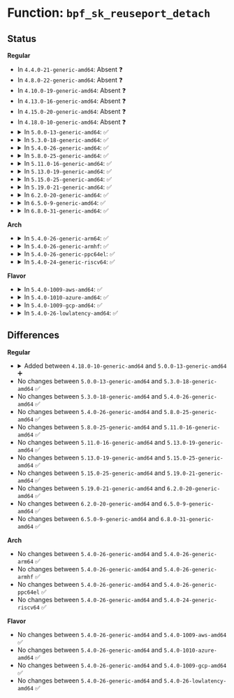 # Function: <code>bpf_sk_reuseport_detach</code>

## Status
<b>Regular</b>
<ul>
<li>
In <code>4.4.0-21-generic-amd64</code>: Absent ❓
</li>
<li>
In <code>4.8.0-22-generic-amd64</code>: Absent ❓
</li>
<li>
In <code>4.10.0-19-generic-amd64</code>: Absent ❓
</li>
<li>
In <code>4.13.0-16-generic-amd64</code>: Absent ❓
</li>
<li>
In <code>4.15.0-20-generic-amd64</code>: Absent ❓
</li>
<li>
In <code>4.18.0-10-generic-amd64</code>: Absent ❓
</li>
<li>
<details>
<summary>In <code>5.0.0-13-generic-amd64</code>: ✅</summary>

```c
void bpf_sk_reuseport_detach(struct sock * sk)
```

```json
{
  "name": "bpf_sk_reuseport_detach",
  "collision_type": "Unique Global",
  "inline_type": "No",
  "funcs": [
    {
      "addr": 18446744071580821792,
      "name": "bpf_sk_reuseport_detach",
      "external": true,
      "loc": "kernel/bpf/reuseport_array.c:21",
      "file": "kernel/bpf/reuseport_array.c",
      "inline": "seen, unknown",
      "caller_inline": [],
      "caller_func": [
        "net/core/sock_reuseport.c:reuseport_detach_sock"
      ]
    }
  ],
  "symbols": [
    {
      "addr": 18446744071580821792,
      "name": "bpf_sk_reuseport_detach",
      "section": ".text",
      "bind": "STB_GLOBAL",
      "size": 73
    }
  ]
}
```
</details>
</li>
<li>
<details>
<summary>In <code>5.3.0-18-generic-amd64</code>: ✅</summary>

```c
void bpf_sk_reuseport_detach(struct sock * sk)
```

```json
{
  "name": "bpf_sk_reuseport_detach",
  "collision_type": "Unique Global",
  "inline_type": "No",
  "funcs": [
    {
      "addr": 18446744071580916384,
      "name": "bpf_sk_reuseport_detach",
      "external": true,
      "loc": "kernel/bpf/reuseport_array.c:21",
      "file": "kernel/bpf/reuseport_array.c",
      "inline": "seen, unknown",
      "caller_inline": [],
      "caller_func": [
        "net/core/sock_reuseport.c:reuseport_detach_sock"
      ]
    }
  ],
  "symbols": [
    {
      "addr": 18446744071580916384,
      "name": "bpf_sk_reuseport_detach",
      "section": ".text",
      "bind": "STB_GLOBAL",
      "size": 73
    }
  ]
}
```
</details>
</li>
<li>
<details>
<summary>In <code>5.4.0-26-generic-amd64</code>: ✅</summary>

```c
void bpf_sk_reuseport_detach(struct sock * sk)
```

```json
{
  "name": "bpf_sk_reuseport_detach",
  "collision_type": "Unique Global",
  "inline_type": "No",
  "funcs": [
    {
      "addr": 18446744071580969840,
      "name": "bpf_sk_reuseport_detach",
      "external": true,
      "loc": "kernel/bpf/reuseport_array.c:21",
      "file": "kernel/bpf/reuseport_array.c",
      "inline": "seen, unknown",
      "caller_inline": [],
      "caller_func": [
        "net/core/sock_reuseport.c:reuseport_detach_sock"
      ]
    }
  ],
  "symbols": [
    {
      "addr": 18446744071580969840,
      "name": "bpf_sk_reuseport_detach",
      "section": ".text",
      "bind": "STB_GLOBAL",
      "size": 73
    }
  ]
}
```
</details>
</li>
<li>
<details>
<summary>In <code>5.8.0-25-generic-amd64</code>: ✅</summary>

```c
void bpf_sk_reuseport_detach(struct sock * sk)
```

```json
{
  "name": "bpf_sk_reuseport_detach",
  "collision_type": "Unique Global",
  "inline_type": "No",
  "funcs": [
    {
      "addr": 18446744071581135168,
      "name": "bpf_sk_reuseport_detach",
      "external": true,
      "loc": "kernel/bpf/reuseport_array.c:21",
      "file": "kernel/bpf/reuseport_array.c",
      "inline": "seen, unknown",
      "caller_inline": [],
      "caller_func": [
        "net/core/sock_reuseport.c:reuseport_detach_sock"
      ]
    }
  ],
  "symbols": [
    {
      "addr": 18446744071581135168,
      "name": "bpf_sk_reuseport_detach",
      "section": ".text",
      "bind": "STB_GLOBAL",
      "size": 76
    }
  ]
}
```
</details>
</li>
<li>
<details>
<summary>In <code>5.11.0-16-generic-amd64</code>: ✅</summary>

```c
void bpf_sk_reuseport_detach(struct sock * sk)
```

```json
{
  "name": "bpf_sk_reuseport_detach",
  "collision_type": "Unique Global",
  "inline_type": "No",
  "funcs": [
    {
      "addr": 18446744071581169248,
      "name": "bpf_sk_reuseport_detach",
      "external": true,
      "loc": "kernel/bpf/reuseport_array.c:21",
      "file": "kernel/bpf/reuseport_array.c",
      "inline": "seen, unknown",
      "caller_inline": [],
      "caller_func": [
        "net/core/sock_reuseport.c:reuseport_detach_sock"
      ]
    }
  ],
  "symbols": [
    {
      "addr": 18446744071581169248,
      "name": "bpf_sk_reuseport_detach",
      "section": ".text",
      "bind": "STB_GLOBAL",
      "size": 76
    }
  ]
}
```
</details>
</li>
<li>
<details>
<summary>In <code>5.13.0-19-generic-amd64</code>: ✅</summary>

```c
void bpf_sk_reuseport_detach(struct sock * sk)
```

```json
{
  "name": "bpf_sk_reuseport_detach",
  "collision_type": "Unique Global",
  "inline_type": "No",
  "funcs": [
    {
      "addr": 18446744071581187712,
      "name": "bpf_sk_reuseport_detach",
      "external": true,
      "loc": "kernel/bpf/reuseport_array.c:21",
      "file": "kernel/bpf/reuseport_array.c",
      "inline": "seen, unknown",
      "caller_inline": [],
      "caller_func": [
        "net/core/sock_reuseport.c:reuseport_detach_sock"
      ]
    }
  ],
  "symbols": [
    {
      "addr": 18446744071581187712,
      "name": "bpf_sk_reuseport_detach",
      "section": ".text",
      "bind": "STB_GLOBAL",
      "size": 76
    }
  ]
}
```
</details>
</li>
<li>
<details>
<summary>In <code>5.15.0-25-generic-amd64</code>: ✅</summary>

```c
void bpf_sk_reuseport_detach(struct sock * sk)
```

```json
{
  "name": "bpf_sk_reuseport_detach",
  "collision_type": "Unique Global",
  "inline_type": "No",
  "funcs": [
    {
      "addr": 18446744071581427728,
      "name": "bpf_sk_reuseport_detach",
      "external": true,
      "loc": "kernel/bpf/reuseport_array.c:21",
      "file": "kernel/bpf/reuseport_array.c",
      "inline": "seen, unknown",
      "caller_inline": [],
      "caller_func": [
        "net/core/sock_reuseport.c:reuseport_stop_listen_sock",
        "net/core/sock_reuseport.c:reuseport_detach_sock"
      ]
    }
  ],
  "symbols": [
    {
      "addr": 18446744071581427728,
      "name": "bpf_sk_reuseport_detach",
      "section": ".text",
      "bind": "STB_GLOBAL",
      "size": 76
    }
  ]
}
```
</details>
</li>
<li>
<details>
<summary>In <code>5.19.0-21-generic-amd64</code>: ✅</summary>

```c
void bpf_sk_reuseport_detach(struct sock * sk)
```

```json
{
  "name": "bpf_sk_reuseport_detach",
  "collision_type": "Unique Global",
  "inline_type": "No",
  "funcs": [
    {
      "addr": 18446744071581754064,
      "name": "bpf_sk_reuseport_detach",
      "external": true,
      "loc": "kernel/bpf/reuseport_array.c:22",
      "file": "kernel/bpf/reuseport_array.c",
      "inline": "seen, unknown",
      "caller_inline": [],
      "caller_func": [
        "net/core/sock_reuseport.c:reuseport_stop_listen_sock",
        "net/core/sock_reuseport.c:reuseport_detach_sock"
      ]
    }
  ],
  "symbols": [
    {
      "addr": 18446744071581754064,
      "name": "bpf_sk_reuseport_detach",
      "section": ".text",
      "bind": "STB_GLOBAL",
      "size": 84
    }
  ]
}
```
</details>
</li>
<li>
<details>
<summary>In <code>6.2.0-20-generic-amd64</code>: ✅</summary>

```c
void bpf_sk_reuseport_detach(struct sock * sk)
```

```json
{
  "name": "bpf_sk_reuseport_detach",
  "collision_type": "Unique Global",
  "inline_type": "No",
  "funcs": [
    {
      "addr": 18446744071582169680,
      "name": "bpf_sk_reuseport_detach",
      "external": true,
      "loc": "kernel/bpf/reuseport_array.c:22",
      "file": "kernel/bpf/reuseport_array.c",
      "inline": "seen, unknown",
      "caller_inline": [],
      "caller_func": [
        "net/core/sock_reuseport.c:reuseport_stop_listen_sock",
        "net/core/sock_reuseport.c:reuseport_detach_sock"
      ]
    }
  ],
  "symbols": [
    {
      "addr": 18446744071582169680,
      "name": "bpf_sk_reuseport_detach",
      "section": ".text",
      "bind": "STB_GLOBAL",
      "size": 107
    }
  ]
}
```
</details>
</li>
<li>
<details>
<summary>In <code>6.5.0-9-generic-amd64</code>: ✅</summary>

```c
void bpf_sk_reuseport_detach(struct sock * sk)
```

```json
{
  "name": "bpf_sk_reuseport_detach",
  "collision_type": "Unique Global",
  "inline_type": "No",
  "funcs": [
    {
      "addr": 18446744071582366656,
      "name": "bpf_sk_reuseport_detach",
      "external": true,
      "loc": "kernel/bpf/reuseport_array.c:22",
      "file": "kernel/bpf/reuseport_array.c",
      "inline": "seen, unknown",
      "caller_inline": [],
      "caller_func": [
        "net/core/sock_reuseport.c:reuseport_stop_listen_sock",
        "net/core/sock_reuseport.c:reuseport_detach_sock"
      ]
    }
  ],
  "symbols": [
    {
      "addr": 18446744071582366656,
      "name": "bpf_sk_reuseport_detach",
      "section": ".text",
      "bind": "STB_GLOBAL",
      "size": 107
    }
  ]
}
```
</details>
</li>
<li>
<details>
<summary>In <code>6.8.0-31-generic-amd64</code>: ✅</summary>

```c
void bpf_sk_reuseport_detach(struct sock * sk)
```

```json
{
  "name": "bpf_sk_reuseport_detach",
  "collision_type": "Unique Global",
  "inline_type": "No",
  "funcs": [
    {
      "addr": 18446744071582533712,
      "name": "bpf_sk_reuseport_detach",
      "external": true,
      "loc": "kernel/bpf/reuseport_array.c:22",
      "file": "kernel/bpf/reuseport_array.c",
      "inline": "seen, unknown",
      "caller_inline": [],
      "caller_func": [
        "net/core/sock_reuseport.c:reuseport_stop_listen_sock",
        "net/core/sock_reuseport.c:reuseport_detach_sock"
      ]
    }
  ],
  "symbols": [
    {
      "addr": 18446744071582533712,
      "name": "bpf_sk_reuseport_detach",
      "section": ".text",
      "bind": "STB_GLOBAL",
      "size": 107
    }
  ]
}
```
</details>
</li>
</ul>
<b>Arch</b>
<ul>
<li>
<details>
<summary>In <code>5.4.0-26-generic-arm64</code>: ✅</summary>

```c
void bpf_sk_reuseport_detach(struct sock * sk)
```

```json
{
  "name": "bpf_sk_reuseport_detach",
  "collision_type": "Unique Global",
  "inline_type": "No",
  "funcs": [
    {
      "addr": 18446603336492320240,
      "name": "bpf_sk_reuseport_detach",
      "external": true,
      "loc": "kernel/bpf/reuseport_array.c:21",
      "file": "kernel/bpf/reuseport_array.c",
      "inline": "seen, unknown",
      "caller_inline": [],
      "caller_func": [
        "net/core/sock_reuseport.c:reuseport_detach_sock"
      ]
    }
  ],
  "symbols": [
    {
      "addr": 18446603336492320240,
      "name": "bpf_sk_reuseport_detach",
      "section": ".text",
      "bind": "STB_GLOBAL",
      "size": 168
    }
  ]
}
```
</details>
</li>
<li>
<details>
<summary>In <code>5.4.0-26-generic-armhf</code>: ✅</summary>

```c
void bpf_sk_reuseport_detach(struct sock * sk)
```

```json
{
  "name": "bpf_sk_reuseport_detach",
  "collision_type": "Unique Global",
  "inline_type": "No",
  "funcs": [
    {
      "addr": 3226204564,
      "name": "bpf_sk_reuseport_detach",
      "external": true,
      "loc": "kernel/bpf/reuseport_array.c:21",
      "file": "kernel/bpf/reuseport_array.c",
      "inline": "seen, unknown",
      "caller_inline": [],
      "caller_func": [
        "net/core/sock_reuseport.c:reuseport_detach_sock"
      ]
    }
  ],
  "symbols": [
    {
      "addr": 3226204564,
      "name": "bpf_sk_reuseport_detach",
      "section": ".text",
      "bind": "STB_GLOBAL",
      "size": 68
    }
  ]
}
```
</details>
</li>
<li>
<details>
<summary>In <code>5.4.0-26-generic-ppc64el</code>: ✅</summary>

```c
void bpf_sk_reuseport_detach(struct sock * sk)
```

```json
{
  "name": "bpf_sk_reuseport_detach",
  "collision_type": "Unique Global",
  "inline_type": "No",
  "funcs": [
    {
      "addr": 13835058055285559776,
      "name": "bpf_sk_reuseport_detach",
      "external": true,
      "loc": "kernel/bpf/reuseport_array.c:21",
      "file": "kernel/bpf/reuseport_array.c",
      "inline": "seen, unknown",
      "caller_inline": [],
      "caller_func": [
        "net/core/sock_reuseport.c:reuseport_detach_sock"
      ]
    }
  ],
  "symbols": [
    {
      "addr": 13835058055285559776,
      "name": "bpf_sk_reuseport_detach",
      "section": ".text",
      "bind": "STB_GLOBAL",
      "size": 108
    }
  ]
}
```
</details>
</li>
<li>
<details>
<summary>In <code>5.4.0-24-generic-riscv64</code>: ✅</summary>

```c
void bpf_sk_reuseport_detach(struct sock * sk)
```

```json
{
  "name": "bpf_sk_reuseport_detach",
  "collision_type": "Unique Global",
  "inline_type": "No",
  "funcs": [
    {
      "addr": 18446743936272445132,
      "name": "bpf_sk_reuseport_detach",
      "external": true,
      "loc": "kernel/bpf/reuseport_array.c:21",
      "file": "kernel/bpf/reuseport_array.c",
      "inline": "seen, unknown",
      "caller_inline": [],
      "caller_func": [
        "net/core/sock_reuseport.c:reuseport_detach_sock"
      ]
    }
  ],
  "symbols": [
    {
      "addr": 18446743936272445132,
      "name": "bpf_sk_reuseport_detach",
      "section": ".text",
      "bind": "STB_GLOBAL",
      "size": 74
    }
  ]
}
```
</details>
</li>
</ul>
<b>Flavor</b>
<ul>
<li>
<details>
<summary>In <code>5.4.0-1009-aws-amd64</code>: ✅</summary>

```c
void bpf_sk_reuseport_detach(struct sock * sk)
```

```json
{
  "name": "bpf_sk_reuseport_detach",
  "collision_type": "Unique Global",
  "inline_type": "No",
  "funcs": [
    {
      "addr": 18446744071580938640,
      "name": "bpf_sk_reuseport_detach",
      "external": true,
      "loc": "kernel/bpf/reuseport_array.c:21",
      "file": "kernel/bpf/reuseport_array.c",
      "inline": "seen, unknown",
      "caller_inline": [],
      "caller_func": [
        "net/core/sock_reuseport.c:reuseport_detach_sock"
      ]
    }
  ],
  "symbols": [
    {
      "addr": 18446744071580938640,
      "name": "bpf_sk_reuseport_detach",
      "section": ".text",
      "bind": "STB_GLOBAL",
      "size": 73
    }
  ]
}
```
</details>
</li>
<li>
<details>
<summary>In <code>5.4.0-1010-azure-amd64</code>: ✅</summary>

```c
void bpf_sk_reuseport_detach(struct sock * sk)
```

```json
{
  "name": "bpf_sk_reuseport_detach",
  "collision_type": "Unique Global",
  "inline_type": "No",
  "funcs": [
    {
      "addr": 18446744071580884704,
      "name": "bpf_sk_reuseport_detach",
      "external": true,
      "loc": "kernel/bpf/reuseport_array.c:21",
      "file": "kernel/bpf/reuseport_array.c",
      "inline": "seen, unknown",
      "caller_inline": [],
      "caller_func": [
        "net/core/sock_reuseport.c:reuseport_detach_sock"
      ]
    }
  ],
  "symbols": [
    {
      "addr": 18446744071580884704,
      "name": "bpf_sk_reuseport_detach",
      "section": ".text",
      "bind": "STB_GLOBAL",
      "size": 73
    }
  ]
}
```
</details>
</li>
<li>
<details>
<summary>In <code>5.4.0-1009-gcp-amd64</code>: ✅</summary>

```c
void bpf_sk_reuseport_detach(struct sock * sk)
```

```json
{
  "name": "bpf_sk_reuseport_detach",
  "collision_type": "Unique Global",
  "inline_type": "No",
  "funcs": [
    {
      "addr": 18446744071580929888,
      "name": "bpf_sk_reuseport_detach",
      "external": true,
      "loc": "kernel/bpf/reuseport_array.c:21",
      "file": "kernel/bpf/reuseport_array.c",
      "inline": "seen, unknown",
      "caller_inline": [],
      "caller_func": [
        "net/core/sock_reuseport.c:reuseport_detach_sock"
      ]
    }
  ],
  "symbols": [
    {
      "addr": 18446744071580929888,
      "name": "bpf_sk_reuseport_detach",
      "section": ".text",
      "bind": "STB_GLOBAL",
      "size": 73
    }
  ]
}
```
</details>
</li>
<li>
<details>
<summary>In <code>5.4.0-26-lowlatency-amd64</code>: ✅</summary>

```c
void bpf_sk_reuseport_detach(struct sock * sk)
```

```json
{
  "name": "bpf_sk_reuseport_detach",
  "collision_type": "Unique Global",
  "inline_type": "No",
  "funcs": [
    {
      "addr": 18446744071580990480,
      "name": "bpf_sk_reuseport_detach",
      "external": true,
      "loc": "kernel/bpf/reuseport_array.c:21",
      "file": "kernel/bpf/reuseport_array.c",
      "inline": "seen, unknown",
      "caller_inline": [],
      "caller_func": [
        "net/core/sock_reuseport.c:reuseport_detach_sock"
      ]
    }
  ],
  "symbols": [
    {
      "addr": 18446744071580990480,
      "name": "bpf_sk_reuseport_detach",
      "section": ".text",
      "bind": "STB_GLOBAL",
      "size": 73
    }
  ]
}
```
</details>
</li>
</ul>

## Differences
<b>Regular</b>
<ul>
<li>
<details>
<summary>Added between <code>4.18.0-10-generic-amd64</code> and <code>5.0.0-13-generic-amd64</code> ➕</summary>

```c
void bpf_sk_reuseport_detach(struct sock * sk)
```
</details>
</li>
<li>
No changes between <code>5.0.0-13-generic-amd64</code> and <code>5.3.0-18-generic-amd64</code> ✅
</li>
<li>
No changes between <code>5.3.0-18-generic-amd64</code> and <code>5.4.0-26-generic-amd64</code> ✅
</li>
<li>
No changes between <code>5.4.0-26-generic-amd64</code> and <code>5.8.0-25-generic-amd64</code> ✅
</li>
<li>
No changes between <code>5.8.0-25-generic-amd64</code> and <code>5.11.0-16-generic-amd64</code> ✅
</li>
<li>
No changes between <code>5.11.0-16-generic-amd64</code> and <code>5.13.0-19-generic-amd64</code> ✅
</li>
<li>
No changes between <code>5.13.0-19-generic-amd64</code> and <code>5.15.0-25-generic-amd64</code> ✅
</li>
<li>
No changes between <code>5.15.0-25-generic-amd64</code> and <code>5.19.0-21-generic-amd64</code> ✅
</li>
<li>
No changes between <code>5.19.0-21-generic-amd64</code> and <code>6.2.0-20-generic-amd64</code> ✅
</li>
<li>
No changes between <code>6.2.0-20-generic-amd64</code> and <code>6.5.0-9-generic-amd64</code> ✅
</li>
<li>
No changes between <code>6.5.0-9-generic-amd64</code> and <code>6.8.0-31-generic-amd64</code> ✅
</li>
</ul>
<b>Arch</b>
<ul>
<li>
No changes between <code>5.4.0-26-generic-amd64</code> and <code>5.4.0-26-generic-arm64</code> ✅
</li>
<li>
No changes between <code>5.4.0-26-generic-amd64</code> and <code>5.4.0-26-generic-armhf</code> ✅
</li>
<li>
No changes between <code>5.4.0-26-generic-amd64</code> and <code>5.4.0-26-generic-ppc64el</code> ✅
</li>
<li>
No changes between <code>5.4.0-26-generic-amd64</code> and <code>5.4.0-24-generic-riscv64</code> ✅
</li>
</ul>
<b>Flavor</b>
<ul>
<li>
No changes between <code>5.4.0-26-generic-amd64</code> and <code>5.4.0-1009-aws-amd64</code> ✅
</li>
<li>
No changes between <code>5.4.0-26-generic-amd64</code> and <code>5.4.0-1010-azure-amd64</code> ✅
</li>
<li>
No changes between <code>5.4.0-26-generic-amd64</code> and <code>5.4.0-1009-gcp-amd64</code> ✅
</li>
<li>
No changes between <code>5.4.0-26-generic-amd64</code> and <code>5.4.0-26-lowlatency-amd64</code> ✅
</li>
</ul>
